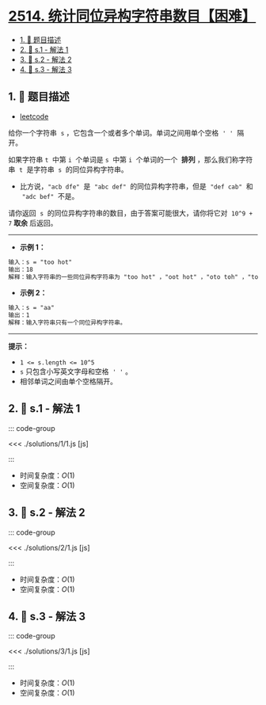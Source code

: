 # [2514. 统计同位异构字符串数目【困难】](https://github.com/tnotesjs/TNotes.leetcode/tree/main/notes/2514.%20%E7%BB%9F%E8%AE%A1%E5%90%8C%E4%BD%8D%E5%BC%82%E6%9E%84%E5%AD%97%E7%AC%A6%E4%B8%B2%E6%95%B0%E7%9B%AE%E3%80%90%E5%9B%B0%E9%9A%BE%E3%80%91)

<!-- region:toc -->

- [1. 📝 题目描述](#1--题目描述)
- [2. 🎯 s.1 - 解法 1](#2--s1---解法-1)
- [3. 🎯 s.2 - 解法 2](#3--s2---解法-2)
- [4. 🎯 s.3 - 解法 3](#4--s3---解法-3)

<!-- endregion:toc -->

## 1. 📝 题目描述

- [leetcode](https://leetcode.cn/problems/count-anagrams/)

给你一个字符串  `s` ，它包含一个或者多个单词。单词之间用单个空格  `' '`  隔开。

如果字符串 `t`  中第 `i`  个单词是 `s`  中第 `i`  个单词的一个  **排列** ，那么我们称字符串  `t`  是字符串  `s`  的同位异构字符串。

- 比方说，`"acb dfe"`  是  `"abc def"`  的同位异构字符串，但是  `"def cab"`  和  `"adc bef"`  不是。

请你返回  `s`  的同位异构字符串的数目，由于答案可能很大，请你将它对  `10^9 + 7` **取余** 后返回。

---

- **示例 1：**

```txt
输入：s = "too hot"
输出：18
解释：输入字符串的一些同位异构字符串为 "too hot" ，"oot hot" ，"oto toh" ，"too toh" 以及 "too oht" 。
```

- **示例 2：**

```txt
输入：s = "aa"
输出：1
解释：输入字符串只有一个同位异构字符串。
```

---

**提示：**

- `1 <= s.length <= 10^5`
- `s` 只包含小写英文字母和空格  `' '` 。
- 相邻单词之间由单个空格隔开。

## 2. 🎯 s.1 - 解法 1

::: code-group

<<< ./solutions/1/1.js [js]

:::

- 时间复杂度：$O(1)$
- 空间复杂度：$O(1)$

## 3. 🎯 s.2 - 解法 2

::: code-group

<<< ./solutions/2/1.js [js]

:::

- 时间复杂度：$O(1)$
- 空间复杂度：$O(1)$

## 4. 🎯 s.3 - 解法 3

::: code-group

<<< ./solutions/3/1.js [js]

:::

- 时间复杂度：$O(1)$
- 空间复杂度：$O(1)$
